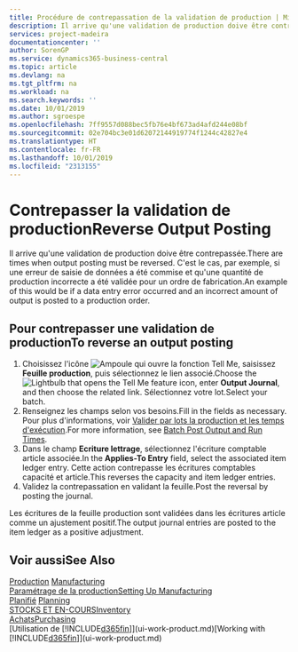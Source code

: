 ```yaml
---
title: Procédure de contrepassation de la validation de production | Microsoft Docs
description: Il arrive qu'une validation de production doive être contrepassée. C'est le cas, par exemple, si une erreur de saisie de données a été commise et qu'une quantité de production incorrecte a été validée pour un ordre de fabrication.
services: project-madeira
documentationcenter: ''
author: SorenGP
ms.service: dynamics365-business-central
ms.topic: article
ms.devlang: na
ms.tgt_pltfrm: na
ms.workload: na
ms.search.keywords: ''
ms.date: 10/01/2019
ms.author: sgroespe
ms.openlocfilehash: 7ff9557d088bec5fb76e4bf673ad4afd244e08bf
ms.sourcegitcommit: 02e704bc3e01d62072144919774f1244c42827e4
ms.translationtype: HT
ms.contentlocale: fr-FR
ms.lasthandoff: 10/01/2019
ms.locfileid: "2313155"
---
```

# <a name="reverse-output-posting"></a><span data-ttu-id="83f7c-104">Contrepasser la validation de production</span><span class="sxs-lookup"><span data-stu-id="83f7c-104">Reverse Output Posting</span></span>
<span data-ttu-id="83f7c-105">Il arrive qu'une validation de production doive être contrepassée.</span><span class="sxs-lookup"><span data-stu-id="83f7c-105">There are times when output posting must be reversed.</span></span> <span data-ttu-id="83f7c-106">C'est le cas, par exemple, si une erreur de saisie de données a été commise et qu'une quantité de production incorrecte a été validée pour un ordre de fabrication.</span><span class="sxs-lookup"><span data-stu-id="83f7c-106">An example of this would be if a data entry error occurred and an incorrect amount of output is posted to a production order.</span></span>  

## <a name="to-reverse-an-output-posting"></a><span data-ttu-id="83f7c-107">Pour contrepasser une validation de production</span><span class="sxs-lookup"><span data-stu-id="83f7c-107">To reverse an output posting</span></span>  
1.  <span data-ttu-id="83f7c-108">Choisissez l'icône ![Ampoule qui ouvre la fonction Tell Me](media/ui-search/search_small.png "Dites-moi ce que vous voulez faire"), saisissez **Feuille production**, puis sélectionnez le lien associé.</span><span class="sxs-lookup"><span data-stu-id="83f7c-108">Choose the ![Lightbulb that opens the Tell Me feature](media/ui-search/search_small.png "Tell me what you want to do") icon, enter **Output Journal**, and then choose the related link.</span></span> <span data-ttu-id="83f7c-109">Sélectionnez votre lot.</span><span class="sxs-lookup"><span data-stu-id="83f7c-109">Select your batch.</span></span>  
2. <span data-ttu-id="83f7c-110">Renseignez les champs selon vos besoins.</span><span class="sxs-lookup"><span data-stu-id="83f7c-110">Fill in the fields as necessary.</span></span> <span data-ttu-id="83f7c-111">Pour plus d'informations, voir [Valider par lots la production et les temps d'exécution](production-how-to-post-output-quantity.md).</span><span class="sxs-lookup"><span data-stu-id="83f7c-111">For more information, see [Batch Post Output and Run Times](production-how-to-post-output-quantity.md).</span></span>
3.  <span data-ttu-id="83f7c-112">Dans le champ **Ecriture lettrage**, sélectionnez l'écriture comptable article associée.</span><span class="sxs-lookup"><span data-stu-id="83f7c-112">In the **Applies-To Entry** field, select the associated item ledger entry.</span></span> <span data-ttu-id="83f7c-113">Cette action contrepasse les écritures comptables capacité et article.</span><span class="sxs-lookup"><span data-stu-id="83f7c-113">This reverses the capacity and item ledger entries.</span></span>  
4. <span data-ttu-id="83f7c-114">Validez la contrepassation en validant la feuille.</span><span class="sxs-lookup"><span data-stu-id="83f7c-114">Post the reversal by posting the journal.</span></span>  

<span data-ttu-id="83f7c-115">Les écritures de la feuille production sont validées dans les écritures article comme un ajustement positif.</span><span class="sxs-lookup"><span data-stu-id="83f7c-115">The output journal entries are posted to the item ledger as a positive adjustment.</span></span>  

## <a name="see-also"></a><span data-ttu-id="83f7c-116">Voir aussi</span><span class="sxs-lookup"><span data-stu-id="83f7c-116">See Also</span></span>  
 <span data-ttu-id="83f7c-117">[Production](production-manage-manufacturing.md)  </span><span class="sxs-lookup"><span data-stu-id="83f7c-117">[Manufacturing](production-manage-manufacturing.md)  </span></span>  
 [<span data-ttu-id="83f7c-118">Paramétrage de la production</span><span class="sxs-lookup"><span data-stu-id="83f7c-118">Setting Up Manufacturing</span></span>](production-configure-production-processes.md)  
 <span data-ttu-id="83f7c-119">[Planifié](production-planning.md)    </span><span class="sxs-lookup"><span data-stu-id="83f7c-119">[Planning](production-planning.md)    </span></span>  
 [<span data-ttu-id="83f7c-120">STOCKS ET EN-COURS</span><span class="sxs-lookup"><span data-stu-id="83f7c-120">Inventory</span></span>](inventory-manage-inventory.md)  
 [<span data-ttu-id="83f7c-121">Achats</span><span class="sxs-lookup"><span data-stu-id="83f7c-121">Purchasing</span></span>](purchasing-manage-purchasing.md)  
 <span data-ttu-id="83f7c-122">[Utilisation de [!INCLUDE[d365fin](includes/d365fin_md.md)]](ui-work-product.md)</span><span class="sxs-lookup"><span data-stu-id="83f7c-122">[Working with [!INCLUDE[d365fin](includes/d365fin_md.md)]](ui-work-product.md)</span></span>  
